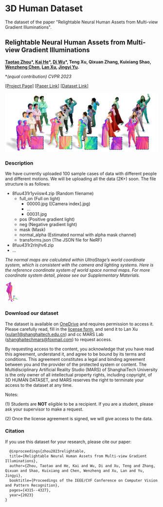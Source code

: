 # 3D Human Dataset
The dataset of the paper "Relightable Neural Human Assets from Multi-view Gradient Illuminations".

## Relightable Neural Human Assets from Multi-view Gradient Illuminations

**[Taotao Zhou](https://github.com/Miaoing)\*, [Kai He](http://academic.hekai.site/)\*, [Di Wu](https://deemos.com/)\*, Teng Xu, Qixuan Zhang, Kuixiang Shao, [Wenzheng Chen](https://www.cs.toronto.edu/~wenzheng/), [Lan Xu](http://xu-lan.com/), [Jingyi Yu](http://www.yu-jingyi.com/).** 

**(*equal contribution) CVPR 2023**

[[Project Page]](https://miaoing.github.io/RNHA/) [[Paper Link]](https://arxiv.org/pdf/2212.07648.pdf) [[Dataset Link]](https://shanghaitecheducn-my.sharepoint.com/:f:/g/personal/hekai_shanghaitech_edu_cn/EkwUhF_qoW1CpipgeXwLZxcBMa8clsdGhdR4ub-1f5cfIw?e=5ej5FE)

![dataset_description](./imgs/dataset_description.png)

### Description

We have currently uploaded 100 sample cases of data with different people and different motions. We will be uploading all the data (2K+) soon. The file structure is as follows:

- 8fuu431r1yviisw4.zip (Random filename)
  - full_on (Full on light)
    - 00000.jpg ([Camera index].jpg)
    - ...
    - 00031.jpg 
  - pos (Positive gradient light)
  - neg (Negative gradient light)
  - mask (Mask)
  - normal_alpha (Estimated normal with alpha mask channel)
  - transforms.json (The JSON file for NeRF)
- 8fuu431r2rlnjhv6.zip
- ...



*The normal maps are calculated within UltraStage’s world coordinate system, which is consistent with the camera and lighting systems. Here is the reference coordinate system of world space normal maps. For more coordinate system detail, please see our Supplementary Materials.*

<img src="imgs/normal_space.png" alt="normal_space" style="zoom:20%;" />

### Download our dataset

The dataset is available on [OneDrive](https://shanghaitecheducn-my.sharepoint.com/:f:/g/personal/hekai_shanghaitech_edu_cn/EqlqCj5RaQNGgI2WkM_2N3MBjgeLHBHqZvJmDWX4C6c0aA) and requires permission to access it. Please carefully read, fill in the [license form](./license.pdf), and send it to Lan Xu (xulan1@shanghaitech.edu.cn) and cc MARS Lab (shanghaitechmars@foxmail.com) to request access.

By requesting access to the content, you acknowledge that you have read this agreement, understand it, and agree to be bound by its terms and conditions. This agreement constitutes a legal and binding agreement between you and the provider of the protected system or content. The Multidisciplinary Artificial Reality Studio (MARS) of ShanghaiTech University is the only owner of all intellectual property rights, including copyright, of 3D HUMAN DATASET, and MARS reserves the right to terminate your access to the dataset at any time.

Notes:

(1) Students are **NOT** eligible to be a recipient.  If you are a student, please ask your supervisor to make a request.

(2) Once the license agreement is signed, we will give access to the data.

### Citation

If you use this dataset for your research, please cite our paper:

```
  @inproceedings{zhou2023relightable,
  title={Relightable Neural Human Assets from Multi-view Gradient Illuminations},
  author={Zhou, Taotao and He, Kai and Wu, Di and Xu, Teng and Zhang, Qixuan and Shao, Kuixiang and Chen, Wenzheng and Xu, Lan and Yu, Jingyi},
  booktitle={Proceedings of the IEEE/CVF Conference on Computer Vision and Pattern Recognition},
  pages={4315--4327},
  year={2023}
}
```



